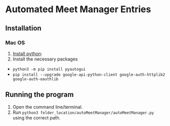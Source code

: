 # Automated Meet Manager Entries #

## Installation ##
### Mac OS ###
1. [Install python](https://programwithus.com/learn-to-code/install-python3-mac/):
2. Install the necessary packages
  - `python3 -m pip install pyautogui`
  - `pip install --upgrade google-api-python-client google-auth-httplib2 google-auth-oauthlib`

## Running the program ##
1. Open the command line/terminal.
2. Run `python3 folder_location/autoMeetManager/autoMeetManager.py` using the
correct path.
